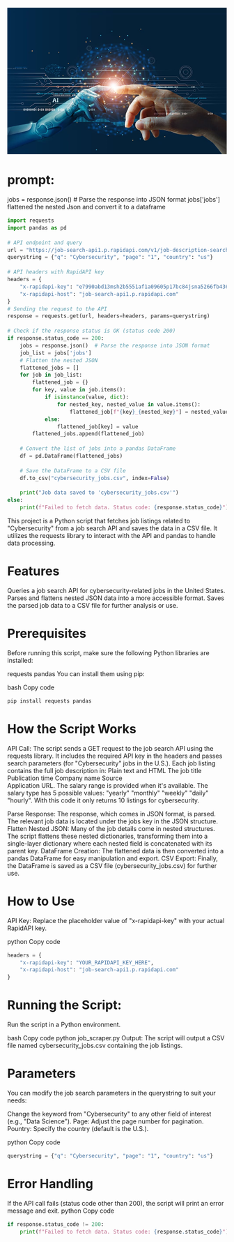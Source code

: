 ![Future-Developments-AI](Future-Developments-AI.jpg)
# prompt:  
jobs = response.json()  # Parse the response into JSON format jobs['jobs']  
flattened the nested Json and convert it to a dataframe

<!-- python code block -->
```python
import requests
import pandas as pd

# API endpoint and query
url = "https://job-search-api1.p.rapidapi.com/v1/job-description-search"
querystring = {"q": "Cybersecurity", "page": "1", "country": "us"}

# API headers with RapidAPI key
headers = {
    "x-rapidapi-key": "e7990abd13msh2b5551af1a09605p17bc84jsna5266fb436ab",
    "x-rapidapi-host": "job-search-api1.p.rapidapi.com"
}
# Sending the request to the API
response = requests.get(url, headers=headers, params=querystring)

# Check if the response status is OK (status code 200)
if response.status_code == 200:
    jobs = response.json()  # Parse the response into JSON format
    job_list = jobs['jobs']
    # Flatten the nested JSON
    flattened_jobs = []
    for job in job_list:
        flattened_job = {}
        for key, value in job.items():
            if isinstance(value, dict):
                for nested_key, nested_value in value.items():
                    flattened_job[f"{key}_{nested_key}"] = nested_value
            else:
                flattened_job[key] = value
        flattened_jobs.append(flattened_job)

    # Convert the list of jobs into a pandas DataFrame
    df = pd.DataFrame(flattened_jobs)

    # Save the DataFrame to a CSV file
    df.to_csv("cybersecurity_jobs.csv", index=False)

    print("Job data saved to 'cybersecurity_jobs.csv'")
else:
    print(f"Failed to fetch data. Status code: {response.status_code}")
```

This project is a Python script that fetches job listings related to "Cybersecurity" from a job search API and saves the data in a CSV file. It utilizes the requests library to interact with the API and pandas to handle data processing.

# Features
Queries a job search API for cybersecurity-related jobs in the United States.
Parses and flattens nested JSON data into a more accessible format.
Saves the parsed job data to a CSV file for further analysis or use.



# Prerequisites
Before running this script, make sure the following Python libraries are installed:

requests
pandas
You can install them using pip:

bash
Copy code
<!-- python code block -->
```python
pip install requests pandas
```



# How the Script Works
API Call: The script sends a GET request to the job search API using the requests library. It includes the required API key in the headers and passes search parameters (for "Cybersecurity" jobs in the U.S.). 
Each job listing contains the full job description in:
    Plain text and HTML
    The job title
    Publication time
    Company name 
    Source  
    Application URL.
The salary range is provided when it's available. The salary type has 5 possible values: 
    "yearly"
    "monthly"
    "weekly"
    "daily"  
    "hourly". 
With this code it only returns 10 listings for cybersecurity.

Parse Response: The response, which comes in JSON format, is parsed. The relevant job data is located under the jobs key in the JSON structure.
Flatten Nested JSON: Many of the job details come in nested structures. The script flattens these nested dictionaries, transforming them into a single-layer dictionary where each nested field is concatenated with its parent key.
DataFrame Creation: The flattened data is then converted into a pandas DataFrame for easy manipulation and export.
CSV Export: Finally, the DataFrame is saved as a CSV file (cybersecurity_jobs.csv) for further use.

# How to Use
API Key: Replace the placeholder value of "x-rapidapi-key" with your actual RapidAPI key.

python
Copy code
<!-- python code block -->
```python
headers = {
    "x-rapidapi-key": "YOUR_RAPIDAPI_KEY_HERE",
    "x-rapidapi-host": "job-search-api1.p.rapidapi.com"
}
```

# Running the Script: 
Run the script in a Python environment.

bash
Copy code
python job_scraper.py
Output: The script will output a CSV file named cybersecurity_jobs.csv containing the job listings.

# Parameters
You can modify the job search parameters in the querystring to suit your needs:

Change the keyword from "Cybersecurity" to any other field of interest (e.g., "Data Science").
Page: Adjust the page number for pagination.
Pountry: Specify the country (default is the U.S.).

python
Copy code
<!-- python code block -->
```python
querystring = {"q": "Cybersecurity", "page": "1", "country": "us"}
```

# Error Handling
If the API call fails (status code other than 200), the script will print an error message and exit.
python
Copy code
<!-- python code block -->
```python
if response.status_code != 200:
    print(f"Failed to fetch data. Status code: {response.status_code}")
```
